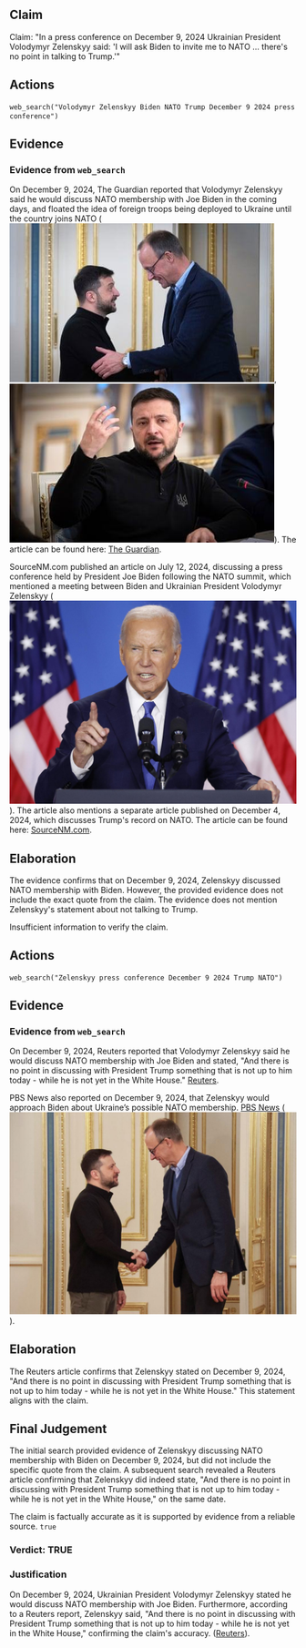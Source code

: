 ## Claim
Claim: "In a press conference on December 9, 2024 Ukrainian President Volodymyr Zelenskyy said: 'I will ask Biden to invite me to NATO ... there's no point in talking to Trump.'"

## Actions
```
web_search("Volodymyr Zelenskyy Biden NATO Trump December 9 2024 press conference")
```

## Evidence
### Evidence from `web_search`
On December 9, 2024, The Guardian reported that Volodymyr Zelenskyy said he would discuss NATO membership with Joe Biden in the coming days, and floated the idea of foreign troops being deployed to Ukraine until the country joins NATO (![image 13348](media/2025-08-31_18-37-1756665452-774332.jpg), ![image 13349](media/2025-08-31_18-37-1756665453-284615.jpg)). The article can be found here: [The Guardian](https://www.theguardian.com/world/live/2024/dec/09/russia-ukraine-war-live-donald-trump-ceasefire-call-volodymyr-zelenskyy).

SourceNM.com published an article on July 12, 2024, discussing a press conference held by President Joe Biden following the NATO summit, which mentioned a meeting between Biden and Ukrainian President Volodymyr Zelenskyy (![image 13356](media/2025-08-31_18-37-1756665461-253209.jpg)). The article also mentions a separate article published on December 4, 2024, which discusses Trump's record on NATO. The article can be found here: [SourceNM.com](https://sourcenm.com/2024/07/12/biden-at-nato-press-conference-rebuts-doubters-im-the-best-qualified-to-govern/).


## Elaboration
The evidence confirms that on December 9, 2024, Zelenskyy discussed NATO membership with Biden. However, the provided evidence does not include the exact quote from the claim. The evidence does not mention Zelenskyy's statement about not talking to Trump.

Insufficient information to verify the claim.


## Actions
```
web_search("Zelenskyy press conference December 9 2024 Trump NATO")
```

## Evidence
### Evidence from `web_search`
On December 9, 2024, Reuters reported that Volodymyr Zelenskyy said he would discuss NATO membership with Joe Biden and stated, "And there is no point in discussing with President Trump something that is not up to him today - while he is not yet in the White House." [Reuters](https://www.reuters.com/world/europe/zelenskiy-floats-idea-deploying-foreign-troops-ukraine-before-nato-membership-2024-12-09/).

PBS News also reported on December 9, 2024, that Zelenskyy would approach Biden about Ukraine’s possible NATO membership. [PBS News](https://www.pbs.org/newshour/world/zelenskyy-open-to-western-troops-providing-security-in-effort-to-end-war-in-ukraine) (![image 13384](media/2025-08-31_18-38-1756665502-479987.jpg)).


## Elaboration
The Reuters article confirms that Zelenskyy stated on December 9, 2024, "And there is no point in discussing with President Trump something that is not up to him today - while he is not yet in the White House." This statement aligns with the claim.


## Final Judgement
The initial search provided evidence of Zelenskyy discussing NATO membership with Biden on December 9, 2024, but did not include the specific quote from the claim. A subsequent search revealed a Reuters article confirming that Zelenskyy did indeed state, "And there is no point in discussing with President Trump something that is not up to him today - while he is not yet in the White House," on the same date.

The claim is factually accurate as it is supported by evidence from a reliable source. `true`


### Verdict: TRUE

### Justification
On December 9, 2024, Ukrainian President Volodymyr Zelenskyy stated he would discuss NATO membership with Joe Biden. Furthermore, according to a Reuters report, Zelenskyy said, "And there is no point in discussing with President Trump something that is not up to him today - while he is not yet in the White House," confirming the claim's accuracy. ([Reuters](https://www.reuters.com/world/europe/zelenskiy-floats-idea-deploying-foreign-troops-ukraine-before-nato-membership-2024-12-09/)).
